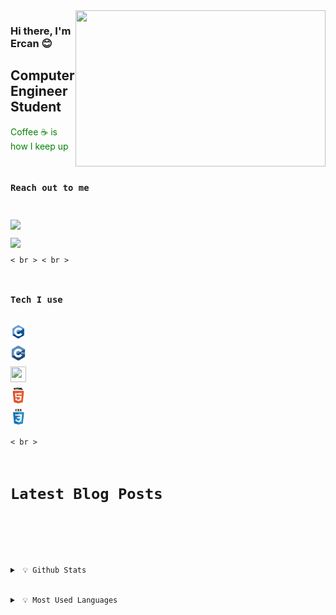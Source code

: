 <img src="https://media.giphy.com/media/qgQUggAC3Pfv687qPC/giphy.gif" align="right" width="400" height="250">

### Hi there, I'm Ercan :blush:

## Computer Engineer Student

<font color="green">Coffee :coffee: is how I keep up <code /> </font>

### Reach out to me

[<img  width="22" src="https://unpkg.com/simple-icons@v7/icons/instagram.svg" align="left" />][instagram]

[<img width="22" src="https://unpkg.com/simple-icons@v7/icons/linkedin.svg" align="left" />][linkedin]

< br >
< br >

### Tech I use

<img align="left" src="https://raw.githubusercontent.com/github/explore/f3e22f0dca2be955676bc70d6214b95b13354ee8/topics/c/c.png" width="25" height="25">

<img align="left" src="https://raw.githubusercontent.com/github/explore/180320cffc25f4ed1bbdfd33d4db3a66eeeeb358/topics/cpp/cpp.png" width="25" height="25">

<img align="left" src="https://camo.githubusercontent.com/52045ed9d775b4ac9286e51c28b878edca6bb1750815b423c8d06c7976040ab7/68747470733a2f2f6d617274696e63686176657a2e6769746875622e696f2f4173736574732f4c6f676f732f6373686172702e737667" width="25" height="25">

<img align="left" src="https://raw.githubusercontent.com/github/explore/80688e429a7d4ef2fca1e82350fe8e3517d3494d/topics/html/html.png" width="25" height="25">

<img align="left" src="https://raw.githubusercontent.com/github/explore/80688e429a7d4ef2fca1e82350fe8e3517d3494d/topics/css/css.png" width="25" height="25">

< br >

# Latest Blog Posts

<!-- BLOG-POST-LIST:START -->
<!-- BLOG-POST-LIST:END -->


<details>
<summary> 💡 Github Stats</summary>
<summary> Github Stats</summary>
<img src="https://github-readme-stats.vercel.app/api?username=TwoSecc&theme=merko">
</details>

<details>
<summary> 💡 Most Used Languages</summary>
<img src="https://github-readme-stats.vercel.app/api/top-langs/?username=TwoSecc&layout=compact">
</details>

[instagram]: https://www.instagram.com/ercan.seriin/
[linkedin]: https://www.linkedin.com/in/ercan-serin-5a78a5246/

